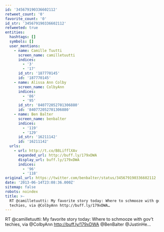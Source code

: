 ```yaml
---
id: '345679190336602112'
retweet_count: '0'
favorite_count: '0'
id_str: '345679190336602112'
retweeted: true
entities:
  hashtags: []
  symbols: []
  user_mentions:
    - name: Camille Tuutti
      screen_name: camilletuutti
      indices:
        - '3'
        - '17'
      id_str: '187770145'
      id: '187770145'
    - name: Alissa Ann Colby
      screen_name: ColbyAnn
      indices:
        - '86'
        - '95'
      id_str: '840772052701306880'
      id: '840772052701306880'
    - name: Ben Balter
      screen_name: benbalter
      indices:
        - '119'
        - '129'
      id_str: '16211142'
      id: '16211142'
  urls:
    - url: http://t.co/B8LifflXAv
      expanded_url: http://buff.ly/179xDWA
      display_url: buff.ly/179xDWA
      indices:
        - '96'
        - '118'
original_url: https://twitter.com/benbalter/status/345679190336602112
date: '2013-06-14T23:08:36.000Z'
sitemap: false
robots: noindex
title: >-
  RT @camilletuutti: My favorite story today: Where to schmooze with gov't
  techies, via @ColbyAnn http://buff.ly/179xDWA…
---
```


RT @camilletuutti: My favorite story today: Where to schmooze with gov't techies, via @ColbyAnn http://buff.ly/179xDWA @BenBalter @JustinHe…